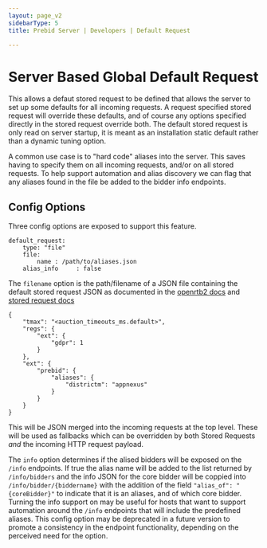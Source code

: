 ```yaml
---
layout: page_v2
sidebarType: 5
title: Prebid Server | Developers | Default Request

---
```


# Server Based Global Default Request

This allows a defaut stored request to be defined that allows the server to set up some defaults for all incoming requests. A request specified stored request will override these defaults, and of course any options specified directly in the stored request override both. The default stored request is only read on server startup, it is meant as an installation static default rather than a dynamic tuning option.

A common use case is to "hard code" aliases into the server. This saves having to specify them on all incoming requests, and/or on all stored requests. To help support automation and alias discovery we can flag that any aliases found in the file be added to the bidder info endpoints.

## Config Options

Three config options are exposed to support this feature.
```
default_request:
    type: "file"
    file:
        name : /path/to/aliases.json
    alias_info     : false
```

The `filename` option is the path/filename of a JSON file containing the default stored request JSON as documented in the [openrtb2 docs](../endpoints/openrtb2/auction.md) and [stored request docs](stored-request.md)
```
{
    "tmax": "<auction_timeouts_ms.default>",
    "regs": {
        "ext": {
            "gdpr": 1
        }
    },
    "ext": {
        "prebid": {
            "aliases": {
                "districtm": "appnexus"
            }
        }
    }
}
```
This will be JSON merged into the incoming requests at the top level. These will be used as fallbacks which can be overridden by both Stored Requests _and_ the incoming HTTP request payload.

The `info` option determines if the alised bidders will be exposed on the `/info` endpoints. If true the alias name will be added to the list returned by
`/info/bidders` and the info JSON for the core bidder will be coppied into `/info/bidder/{biddername}` with the addition of the field 
`"alias_of": "{coreBidder}"` to indicate that it is an aliases, and of which core bidder. Turning the info support on may be useful for hosts
that want to support automation around the `/info` endpoints that will include the predefined aliases.  This config option may be deprecated in a future
version to promote a consistency in the endpoint functionality, depending on the perceived need for the option.


